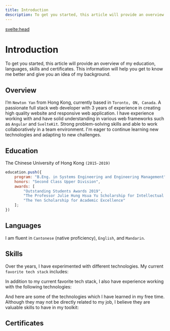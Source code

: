 ```yaml
---
title: Introduction
description: To get you started, this article will provide an overview of my education, languages, skills and certificates.
---
```


<script lang="ts">
    import SkillShowcase from '$components/SkillShowcase.svelte';
	export let data;
</script>

<svelte:head>

<title>{title} | Newton Yan</title>
<meta property="og:type" content="article" />
<meta property="og:title" content={title} />
<meta property="og:description" content={description} />
<meta property="description" content={description} />
</svelte:head>

# Introduction

To get you started, this article will provide an overview of my education, languages, skills and certificates. This information will help you get to know me better and give you an idea of my background.

## Overview

I’m `Newton Yan` from Hong Kong, currently based in `Toronto, ON, Canada`. A passionate full stack web developer with 3 years of experience in creating high quality website and responsive web
application. I have experience working with and have solid understanding in various web frameworks such as `Angular` and `SvelteKit`. Strong problem-solving skills and
able to work collaboratively in a team environment. I'm eager to continue learning new technologies and adapting to new challenges.

## Education

The Chinese University of Hong Kong `(2015-2019)`

```js
education.push({
	program: "B.Eng. in Systems Engineering and Engineering Management",
	honors: "Second Class Upper Division",
	awards: [
		"Outstanding Students Awards 2019",
		"The Professor Julie Hung Hsua Yu Scholarship for Intellectual Excel-leration",
		"The Yen Scholarship for Academic Excellence"
	];
})
```

## Languages

I am fluent in `Cantonese` (native proficiency), `English`, and `Mandarin`.

## Skills

Over the years, I have experimented with different technologies. My current `favorite tech stack` includes:
<SkillShowcase list={data.favouriteStack}/>

In addition to my current favorite tech stack, I also have experience working with the following technologies:
<SkillShowcase list={data.intermediateStack}/>

And here are some of the technologies which I have learned in my free time. Although they may not be directly related to my job, I believe they are valuable skills to have in my toolkit:
<SkillShowcase list={data.otherTools}/>

## Certificates

<SkillShowcase list={data.certificates}/>
